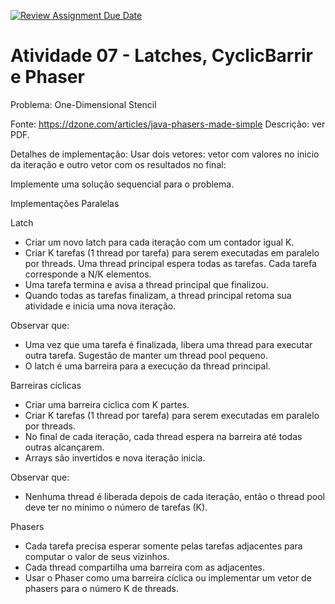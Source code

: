 [![Review Assignment Due Date](https://classroom.github.com/assets/deadline-readme-button-22041afd0340ce965d47ae6ef1cefeee28c7c493a6346c4f15d667ab976d596c.svg)](https://classroom.github.com/a/pnrzDjeb)
# Atividade 07 - Latches, CyclicBarrir e Phaser

Problema: One-Dimensional Stencil

Fonte: https://dzone.com/articles/java-phasers-made-simple
Descrição: ver PDF.

Detalhes de implementação:
Usar dois vetores: vetor com valores no inicio da iteração e outro vetor com os resultados no final:

Implemente uma solução sequencial para o problema.

Implementações Paralelas

Latch

- Criar um novo latch para cada iteração com um contador igual K.
- Criar K tarefas (1 thread por tarefa) para serem executadas em paralelo por threads. Uma thread principal espera todas as tarefas. Cada tarefa corresponde a N/K elementos.
- Uma tarefa termina e avisa a thread principal que finalizou.
- Quando todas as tarefas finalizam, a thread principal retoma sua atividade e inicia uma nova iteração.

Observar que:
- Uma vez que uma tarefa é finalizada, libera uma thread para executar outra tarefa. Sugestão de manter um thread pool pequeno.
- O latch é uma barreira para a execução da thread principal.

Barreiras cíclicas

- Criar uma barreira cíclica com K partes.
- Criar K tarefas (1 thread por tarefa) para serem executadas em paralelo por threads.
- No final de cada iteração, cada thread espera na barreira até todas outras alcançarem.
- Arrays são invertidos e nova iteração inicia.

Observar que:
- Nenhuma thread é liberada depois de cada iteração, então o thread pool deve ter no mínimo o número de tarefas (K).

Phasers

- Cada tarefa precisa esperar somente pelas tarefas adjacentes para computar o valor de seus vizinhos.
- Cada thread compartilha uma barreira com as adjacentes.
- Usar o Phaser como uma barreira cíclica ou implementar um vetor de phasers para o número K de threads.
